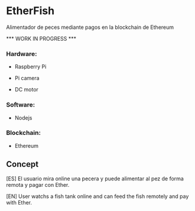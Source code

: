 # EtherFish
Alimentador de peces mediante pagos en la blockchain de Ethereum

*** WORK IN PROGRESS ***

### Hardware:

  - Raspberry Pi
  
  - Pi camera
  
  - DC motor

### Software:

  - Nodejs

### Blockchain:

  - Ethereum

## Concept
[ES] El usuario mira online una pecera y puede alimentar al pez de forma remota y pagar con Ether.

[EN] User watchs a fish tank online and can feed the fish remotely and pay with Ether.

